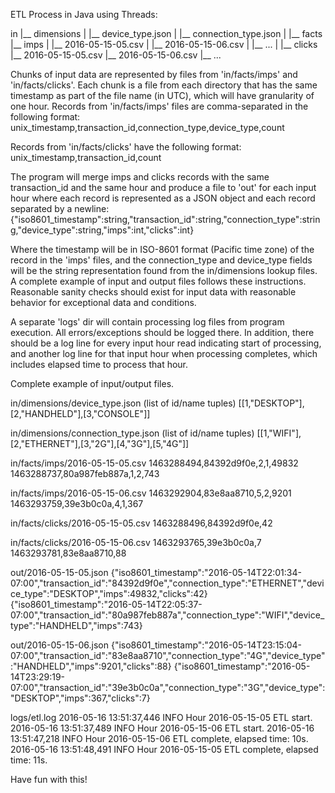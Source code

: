 ETL Process in Java using Threads:

in
|__ dimensions
| |__ device_type.json
| |__ connection_type.json
|
|__ facts
|__ imps
| |__ 2016-05-15-05.csv
| |__ 2016-05-15-06.csv
| |__ ...
|
|__ clicks
|__ 2016-05-15-05.csv
|__ 2016-05-15-06.csv
|__ ...

Chunks of input data are represented by files from 'in/facts/imps' and 'in/facts/clicks'. Each chunk is a file from each directory that has the same timestamp as part of the file name (in UTC), which will have granularity of one hour. Records from 'in/facts/imps' files are comma-separated in the following format:
unix_timestamp,transaction_id,connection_type,device_type,count

Records from 'in/facts/clicks' have the following format:
unix_timestamp,transaction_id,count

The program will merge imps and clicks records with the same transaction_id and the same hour and produce a file to 'out' for each input hour where each record is represented as a JSON object and each record separated by a newline:
{"iso8601_timestamp":string,"transaction_id":string,"connection_type":string,"device_type":string,"imps":int,"clicks":int}

Where the timestamp will be in ISO-8601 format (Pacific time zone) of the record in the 'imps' files, and the connection_type and device_type fields will be the string representation found from the in/dimensions lookup files. A complete example of input and output files follows these instructions. Reasonable sanity checks should exist for input data with reasonable behavior for exceptional data and conditions.

A separate 'logs' dir will contain processing log files from program execution. All errors/exceptions should be logged there. In addition, there should be a log line for every input hour read indicating start of processing, and another log line for that input hour when processing completes, which includes elapsed time to process that hour.


Complete example of input/output files.

in/dimensions/device_type.json (list of id/name tuples)
[[1,"DESKTOP"],[2,"HANDHELD"],[3,"CONSOLE"]]

in/dimensions/connection_type.json (list of id/name tuples)
[[1,"WIFI"],[2,"ETHERNET"],[3,"2G"],[4,"3G"],[5,"4G"]]

in/facts/imps/2016-05-15-05.csv
1463288494,84392d9f0e,2,1,49832
1463288737,80a987feb887a,1,2,743

in/facts/imps/2016-05-15-06.csv
1463292904,83e8aa8710,5,2,9201
1463293759,39e3b0c0a,4,1,367

in/facts/clicks/2016-05-15-05.csv
1463288496,84392d9f0e,42

in/facts/clicks/2016-05-15-06.csv
1463293765,39e3b0c0a,7
1463293781,83e8aa8710,88

out/2016-05-15-05.json
{"iso8601_timestamp":"2016-05-14T22:01:34-07:00","transaction_id":"84392d9f0e","connection_type":"ETHERNET","device_type":"DESKTOP","imps":49832,"clicks":42}
{"iso8601_timestamp":"2016-05-14T22:05:37-07:00","transaction_id":"80a987feb887a","connection_type":"WIFI","device_type":"HANDHELD","imps":743}

out/2016-05-15-06.json
{"iso8601_timestamp":"2016-05-14T23:15:04-07:00","transaction_id":"83e8aa8710","connection_type":"4G","device_type":"HANDHELD","imps":9201,"clicks":88}
{"iso8601_timestamp":"2016-05-14T23:29:19-07:00","transaction_id":"39e3b0c0a","connection_type":"3G","device_type":"DESKTOP","imps":367,"clicks":7}

logs/etl.log
2016-05-16 13:51:37,446 INFO Hour 2016-05-15-05 ETL start.
2016-05-16 13:51:37,489 INFO Hour 2016-05-15-06 ETL start.
2016-05-16 13:51:47,218 INFO Hour 2016-05-15-06 ETL complete, elapsed time: 10s.
2016-05-16 13:51:48,491 INFO Hour 2016-05-15-05 ETL complete, elapsed time: 11s.


Have fun with this!